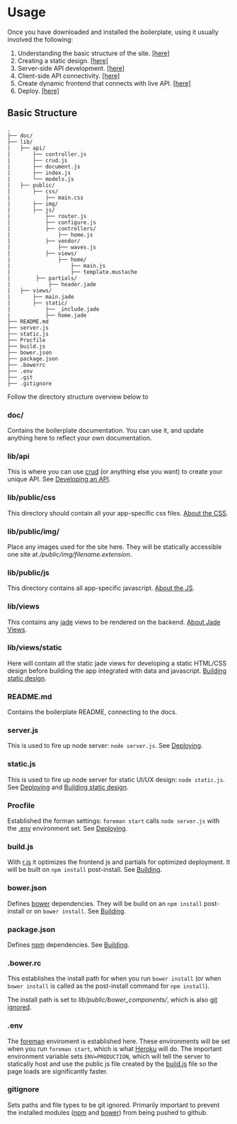 Usage
=============

Once you have downloaded and installed the boilerplate, using it usually involved the following:

1. Understanding the basic structure of the site. [[here]](#basic-structure)
2. Creating a static design. [[here]](static.md)
3. Server-side API development. [[here]](api.md#server-side-api-development)
4. Client-side API connectivity. [[here]](api.md#client-side-api-connectivity)
5. Create dynamic frontend that connects with live API. [[here]](js.md)
6. Deploy. [[here]](deploy.md#deploying)

## Basic Structure

```
.
├── doc/
├── lib/
|   ├── api/
|       ├── controller.js
|       ├── crud.js
|       ├── document.js
|       ├── index.js
|       └── models.js
|   ├── public/
|       ├── css/
|           ├── main.css
|       ├── img/
|       ├── js/
|           ├── router.js
|           ├── configure.js
|           ├── controllers/
|               ├── home.js
|           ├── vendor/
|               ├── waves.js
|           ├── views/
|               ├── home/
|                   ├── main.js
|                   ├── template.mustache
|        ├── partials/
|            ├── header.jade
|   ├── views/
|       ├── main.jade
|       ├── static/
|           ├── _include.jade
|           ├── home.jade
├── README.md
├── server.js
├── static.js
├── Procfile
├── build.js
├── bower.json
├── package.json
├── .bowerrc
├── .env
├── .git
├── .gitignore
```

Follow the directory structure overview below to 

### doc/

Contains the boilerplate documentation. You can use it, and update anything here to reflect your own documentation.

### lib/api

This is where you can use [crud](https://github.com/uhray/crud.git) (or anything else you want) to create your unique API. See [Developing an API](api.md).

### lib/public/css

This directory should contain all your app-specific css files. [About the CSS](css.md).

### lib/public/img/

Place any images used for the site here. They will be statically accessible one site at <i>/public/img/filename.extension</i>.

### lib/public/js

This directory contains all app-specific javascript. [About the JS](js.md).

### lib/views

This contains any [jade](https://github.com/visionmedia/jade) views to be rendered on the backend. [About Jade Views](views.md).

### lib/views/static

Here will contain all the static jade views for developing a static HTML/CSS design before building the app integrated with data and javascript. [Building static design](static.md).

### README.md

Contains the boilerplate README, connecting to the docs.

### server.js

This is used to fire up node server: `node server.js`. See [Deploying](deploying.md).

### static.js

This is used to fire up node server for static UI/UX design: `node static.js`. See [Deploying](deploying.md) and [Building static design](static.md).

### Procfile

Established the forman settings: `foreman start` calls `node server.js` with the [.env](#-env) environment set. See [Deploying](deploying.md).

### build.js

With [r.js](https://github.com/jrburke/r.js) it optimizes the frontend js and partials for optimized deployment. It will be built on `npm install` post-install. See [Building](building.md#rjs-javascript-optimization).

### bower.json

Defines [bower](http://bower.io) dependencies. They will be build on an `npm install` post-install or on `bower install`. See [Building](building.md).

### package.json

Defines [npm](http://npmjs.org) dependencies. See [Building](building.md).

### .bower.rc

This establishes the install path for when you run `bower install` (or when `bower install` is called as the post-install command for `npm install`).

The install path is set to <i>lib/public/bower_components/</i>, which is also [git ignored](#gitignore).

### .env

The [foreman](https://github.com/ddollar/foreman) enviroment is established here. These environments will be set when you run `foreman start`, which is what [Heroku](http://heroku.com) will do. The important environment variable sets `ENV=PRODUCTION`, which will tell the server to statically host and use the public js file created by the [build.js](#build.js) file so the page loads are significantly faster.

### gitignore

Sets paths and file types to be git ignored. Primarily important to prevent the installed modules ([npm](https://npmjs.org) and [bower](#https://bower.io)) from being pushed to github.

